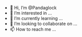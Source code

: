 - 👋 Hi, I’m @Pandaglock
- 👀 I’m interested in ...
- 🌱 I’m currently learning ...
- 💞️ I’m looking to collaborate on ...
- 📫 How to reach me ...

<!---
Pandaglock/Pandaglock is a ✨ special ✨ repository because its `README.md` (this file) appears on your GitHub profile.
You can click the Preview link to take a look at your changes.
--->
